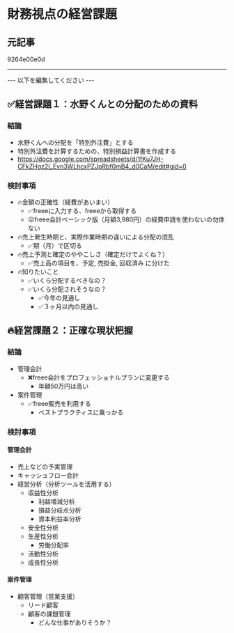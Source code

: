 # 財務視点の経営課題

## 元記事
9264e00e0d

---
--- 以下を編集してください ---

## ✅経営課題１：水野くんとの分配のための資料
### 結論
- 水野くんへの分配を「特別外注費」とする
- 特別外注費を計算するための、特別損益計算書を作成する
- https://docs.google.com/spreadsheets/d/1fKu7JH-CFkZHgz2I_Evn3WLhcxPZJpRbf0mB4_d0CaM/edit#gid=0

### 検討事項
- 🔥金額の正確性（経費があいまい）
  - ✅freeeに入力する、freeeから取得する
  - 😖freee会計ベーシック版（月額3,980円）の経費申請を使わないの勿体ない
- 🔥売上発生時期と、実際作業時期の違いによる分配の混乱
  - ✅期（月）で区切る
- 🔥売上予測と確定のややこしさ（確定だけでよくね？）
  - ✅売上高の項目を、予定, 売掛金, 回収済み に分けた
- 🔥知りたいこと
  - ✅いくら分配するべきなの？
  - ✅いくら分配されそうなの？
    - ✅今年の見通し
    - ✅３ヶ月以内の見通し

## 🔥経営課題２：正確な現状把握
### 結論
- 管理会計
  - ❌freee会計をプロフェッショナルプランに変更する
    - 年額50万円は高い
- 案件管理
  - ✅freee販売を利用する
    - ベストプラクティスに乗っかる
### 検討事項
#### 管理会計
- 売上などの予実管理
- キャッシュフロー会計
- 経営分析（分析ツールを活用する）
  - 収益性分析
    - 利益増減分析
    - 損益分岐点分析
    - 資本利益率分析
  - 安全性分析
  - 生産性分析
    - 労働分配率
  - 活動性分析
  - 成長性分析

#### 案件管理
- 顧客管理（営業支援）
  - リード顧客
  - 顧客の課題管理
    - どんな仕事がありそうか？